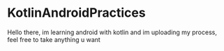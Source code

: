 # KotlinAndroidPractices
Hello there, im learning android with kotlin and im uploading my process, feel free to take anything u want
